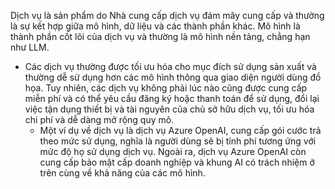Dịch vụ là sản phẩm do Nhà cung cấp dịch vụ đám mây cung cấp và thường là sự kết hợp giữa mô hình, dữ liệu và các thành phần khác. Mô hình là thành phần cốt lõi của dịch vụ và thường là mô hình nền tảng, chẳng hạn như LLM.
- Các dịch vụ thường được tối ưu hóa cho mục đích sử dụng sản xuất và thường dễ sử dụng hơn các mô hình thông qua giao diện người dùng đồ họa. Tuy nhiên, các dịch vụ không phải lúc nào cũng được cung cấp miễn phí và có thể yêu cầu đăng ký hoặc thanh toán để sử dụng, đổi lại việc tận dụng thiết bị và tài nguyên của chủ sở hữu dịch vụ, tối ưu hóa chi phí và dễ dàng mở rộng quy mô. 
	- Một ví dụ về dịch vụ là dịch vụ Azure OpenAI, cung cấp gói cước trả theo mức sử dụng, nghĩa là người dùng sẽ bị tính phí tương ứng với mức độ họ sử dụng dịch vụ. Ngoài ra, dịch vụ Azure OpenAI còn cung cấp bảo mật cấp doanh nghiệp và khung AI có trách nhiệm ở trên cùng về khả năng của các mô hình.
